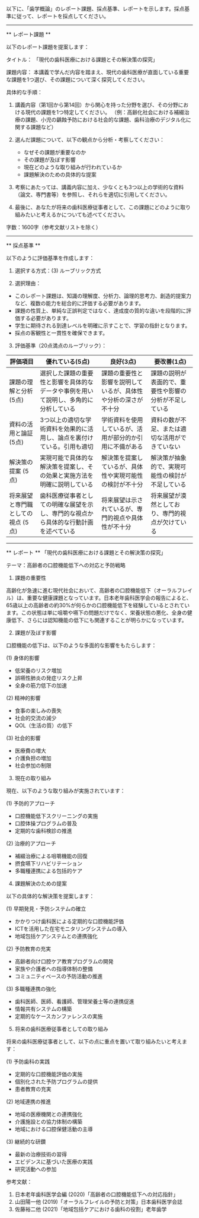 以下に、「歯学概論」のレポート課題、採点基準、レポートを示します。採点基準に従って、レポートを採点してください。

---------------------------------------
** レポート課題 **

以下のレポート課題を提案します：

タイトル：
「現代の歯科医療における課題とその解決策の探究」

課題内容：
本講義で学んだ内容を踏まえ、現代の歯科医療が直面している重要な課題を1つ選び、その課題について深く探究してください。

具体的な手順：

1. 講義内容（第1回から第14回）から関心を持った分野を選び、その分野における現代の課題を1つ特定してください。
（例：高齢化社会における補綴治療の課題、小児の齲蝕予防における社会的な課題、歯科治療のデジタル化に関する課題など）

2. 選んだ課題について、以下の観点から分析・考察してください：
   - なぜその課題が重要なのか
   - その課題が及ぼす影響
   - 現在どのような取り組みが行われているか
   - 課題解決のための具体的な提案

3. 考察にあたっては、講義内容に加え、少なくとも3つ以上の学術的な資料（論文、専門書等）を参照し、それらを適切に引用してください。

4. 最後に、あなたが将来の歯科医療従事者として、この課題にどのように取り組みたいと考えるかについても述べてください。

字数：1600字（参考文献リストを除く）

---------------------------------------
** 採点基準 **

以下のように評価基準を作成します：

1. 選択する方式：(3) ルーブリック方式

2. 選択理由：
- このレポート課題は、知識の理解度、分析力、論理的思考力、創造的提案力など、複数の能力を総合的に評価する必要があります。
- 課題の性質上、単純な正誤判定ではなく、達成度の質的な違いを段階的に評価する必要があります。
- 学生に期待される到達レベルを明確に示すことで、学習の指針となります。
- 採点の客観性と一貫性を確保できます。

3. 評価基準（20点満点のルーブリック）：

| 評価項目 | 優れている(5点) | 良好(3点) | 要改善(1点) |
|---------|----------------|-----------|------------|
| 課題の理解と分析 (5点) | 選択した課題の重要性と影響を具体的なデータや事例を用いて説明し、多角的に分析している | 課題の重要性と影響を説明しているが、具体性や分析の深さが不十分 | 課題の説明が表面的で、重要性や影響の分析が不足している |
| 資料の活用と論証 (5点) | 3つ以上の適切な学術資料を効果的に活用し、論点を裏付けている。引用も適切 | 学術資料を使用しているが、活用が部分的か引用に不備がある | 資料の数が不足、または適切な活用ができていない |
| 解決策の提案 (5点) | 実現可能で具体的な解決策を提案し、その効果と実施方法を明確に説明している | 解決策を提案しているが、具体性や実現可能性の検討が不十分 | 解決策が抽象的で、実現可能性の検討が不足している |
| 将来展望と専門職としての視点 (5点) | 歯科医療従事者としての明確な展望を示し、専門的な視点から具体的な行動計画を述べている | 将来展望は示されているが、専門的視点や具体性が不十分 | 将来展望が漠然としており、専門的視点が欠けている |

---------------------------------------
** レポート **
「現代の歯科医療における課題とその解決策の探究」

テーマ：高齢者の口腔機能低下への対応と予防戦略

1. 課題の重要性

高齢化が急速に進む現代社会において、高齢者の口腔機能低下（オーラルフレイル）は、重要な健康課題となっています。日本老年歯科医学会の報告によると、65歳以上の高齢者の約30%が何らかの口腔機能低下を経験しているとされています。この状態は単に咀嚼や嚥下の問題だけでなく、栄養状態の悪化、全身の健康低下、さらには認知機能の低下にも関連することが明らかになっています。

2. 課題が及ぼす影響

口腔機能の低下は、以下のような多面的な影響をもたらします：

(1) 身体的影響
- 低栄養のリスク増加
- 誤嚥性肺炎の発症リスク上昇
- 全身の筋力低下の加速

(2) 精神的影響
- 食事の楽しみの喪失
- 社会的交流の減少
- QOL（生活の質）の低下

(3) 社会的影響
- 医療費の増大
- 介護負担の増加
- 社会参加の制限

3. 現在の取り組み

現在、以下のような取り組みが実施されています：

(1) 予防的アプローチ
- 口腔機能低下スクリーニングの実施
- 口腔体操プログラムの普及
- 定期的な歯科検診の推進

(2) 治療的アプローチ
- 補綴治療による咀嚼機能の回復
- 摂食嚥下リハビリテーション
- 多職種連携による包括的ケア

4. 課題解決のための提案

以下の具体的な解決策を提案します：

(1) 早期発見・予防システムの確立
- かかりつけ歯科医による定期的な口腔機能評価
- ICTを活用した在宅モニタリングシステムの導入
- 地域包括ケアシステムとの連携強化

(2) 予防教育の充実
- 高齢者向け口腔ケア教育プログラムの開発
- 家族や介護者への指導体制の整備
- コミュニティベースの予防活動の推進

(3) 多職種連携の強化
- 歯科医師、医師、看護師、管理栄養士等の連携促進
- 情報共有システムの構築
- 定期的なケースカンファレンスの実施

5. 将来の歯科医療従事者としての取り組み

将来の歯科医療従事者として、以下の点に重点を置いて取り組みたいと考えます：

(1) 予防歯科の実践
- 定期的な口腔機能評価の実施
- 個別化された予防プログラムの提供
- 患者教育の充実

(2) 地域連携の推進
- 地域の医療機関との連携強化
- 介護施設との協力体制の構築
- 地域における口腔保健活動の主導

(3) 継続的な研鑽
- 最新の治療技術の習得
- エビデンスに基づいた医療の実践
- 研究活動への参加

参考文献：
1. 日本老年歯科医学会編 (2020)「高齢者の口腔機能低下への対応指針」
2. 山田陽一他 (2019)「オーラルフレイルの予防と対策」日本歯科医学会誌
3. 佐藤裕二他 (2021)「地域包括ケアにおける歯科の役割」老年歯学

